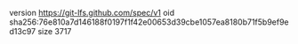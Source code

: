 version https://git-lfs.github.com/spec/v1
oid sha256:76e810a7d146188f0197f1f42e00653d39cbe1057ea8180b71f5b9ef9ed13c97
size 3717
